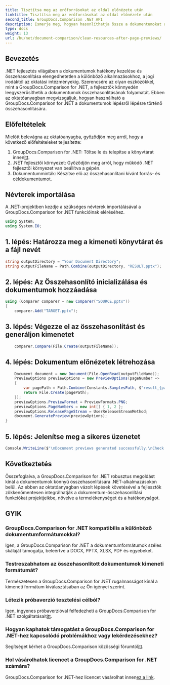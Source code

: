 ```yaml
---
title: Tisztítsa meg az erőforrásokat az oldal előnézete után
linktitle: Tisztítsa meg az erőforrásokat az oldal előnézete után
second_title: GroupDocs.Comparison .NET API
description: Ismerje meg, hogyan hasonlíthatja össze a dokumentumokat a GroupDocs.Comparison for .NET használatával lépésről lépésre. Bővítse .NET-alkalmazásait hatékony dokumentumkezeléssel.
type: docs
weight: 13
url: /hu/net/document-comparison/clean-resources-after-page-previews/
---
```

## Bevezetés
.NET fejlesztés világában a dokumentumok hatékony kezelése és összehasonlítása elengedhetetlen a különböző alkalmazásokhoz, a jogi irodáktól az oktatási intézményekig. Szerencsére az olyan eszközökkel, mint a GroupDocs.Comparison for .NET, a fejlesztők könnyedén leegyszerűsíthetik a dokumentumok összehasonlításának folyamatát. Ebben az oktatóanyagban megvizsgáljuk, hogyan használható a GroupDocs.Comparison for .NET a dokumentumok lépésről lépésre történő összehasonlítására.
## Előfeltételek
Mielőtt belevágna az oktatóanyagba, győződjön meg arról, hogy a következő előfeltételeket teljesítette:
1.  GroupDocs.Comparison for .NET: Töltse le és telepítse a könyvtárat innen[itt](https://releases.groupdocs.com/comparison/net/).
2. .NET fejlesztői környezet: Győződjön meg arról, hogy működő .NET fejlesztői környezet van beállítva a gépén.
3. Dokumentumminták: Készítse elő az összehasonlítani kívánt forrás- és céldokumentumot.

## Névterek importálása
A .NET-projektben kezdje a szükséges névterek importálásával a GroupDocs.Comparison for .NET funkcióinak eléréséhez.

```csharp
using System;
using System.IO;
```

## 1. lépés: Határozza meg a kimeneti könyvtárat és a fájl nevét
```csharp
string outputDirectory = "Your Document Directory";
string outputFileName = Path.Combine(outputDirectory, "RESULT.pptx");
```
## 2. lépés: Az Összehasonlító inicializálása és dokumentumok hozzáadása
```csharp
using (Comparer comparer = new Comparer("SOURCE.pptx"))
{
    comparer.Add("TARGET.pptx");
```
## 3. lépés: Végezze el az összehasonlítást és generáljon kimenetet
```csharp
    comparer.Compare(File.Create(outputFileName));
```
## 4. lépés: Dokumentum előnézetek létrehozása
```csharp
    Document document = new Document(File.OpenRead(outputFileName));
    PreviewOptions previewOptions = new PreviewOptions(pageNumber =>
    {
        var pagePath = Path.Combine(Constants.SamplesPath, $"result_{pageNumber}.png");
        return File.Create(pagePath);
    });
    previewOptions.PreviewFormat = PreviewFormats.PNG;
    previewOptions.PageNumbers = new int[] { 1, 2 };
    previewOptions.ReleasePageStream = UserReleaseStreamMethod;
    document.GeneratePreview(previewOptions);
}
```
## 5. lépés: Jelenítse meg a sikeres üzenetet
```csharp
Console.WriteLine($"\nDocument previews generated successfully.\nCheck output in {outputDirectory}.");
```

## Következtetés
Összefoglalva, a GroupDocs.Comparison for .NET robusztus megoldást kínál a dokumentumok könnyű összehasonlítására .NET-alkalmazásokon belül. Az ebben az oktatóanyagban vázolt lépések követésével a fejlesztők zökkenőmentesen integrálhatják a dokumentum-összehasonlítási funkciókat projektjeikbe, növelve a termelékenységet és a hatékonyságot.
## GYIK
### GroupDocs.Comparison for .NET kompatibilis a különböző dokumentumformátumokkal?
Igen, a GroupDocs.Comparison for .NET a dokumentumformátumok széles skáláját támogatja, beleértve a DOCX, PPTX, XLSX, PDF és egyebeket.
### Testreszabhatom az összehasonlított dokumentumok kimeneti formátumát?
Természetesen a GroupDocs.Comparison for .NET rugalmasságot kínál a kimeneti formátum kiválasztásában az Ön igényei szerint.
### Létezik próbaverzió tesztelési célból?
 Igen, ingyenes próbaverzióval felfedezheti a GroupDocs.Comparison for .NET szolgáltatásait[itt](https://releases.groupdocs.com/).
### Hogyan kaphatok támogatást a GroupDocs.Comparison for .NET-hez kapcsolódó problémákhoz vagy lekérdezésekhez?
 Segítséget kérhet a GroupDocs.Comparison közösségi fórumtól[itt](https://forum.groupdocs.com/c/comparison/12).
### Hol vásárolhatok licencet a GroupDocs.Comparison for .NET számára?
 GroupDocs.Comparison for .NET-hez licencet vásárolhat innen[ez a link](https://purchase.groupdocs.com/buy).